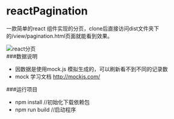 # reactPagination
一款简单的react 组件实现的分页，clone后直接访问dist文件夹下的/view/pagination.html页面就能看到效果。

 ![react分页](https://github.com/Silence11/reactPagination/blob/master/dist/imags/result.png)  
###数据说明 
* 因数据是使用mock.js 模拟生成的，可以刷新看不到不同的记录数
* mock 学习文档 http://mockjs.com/

###运行项目
* npm  install  //初始化下载依赖包
* npm run build //启动程序
